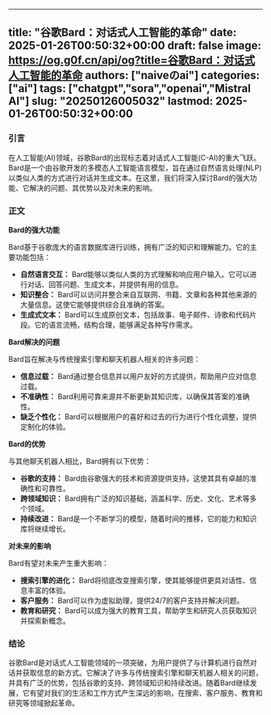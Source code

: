 
---
title: "谷歌Bard：对话式人工智能的革命"
date: 2025-01-26T00:50:32+00:00
draft: false
image: https://og.g0f.cn/api/og?title=谷歌Bard：对话式人工智能的革命
authors: ["naiveのai"]
categories: ["ai"]
tags: ["chatgpt","sora","openai","Mistral AI"]
slug: "20250126005032"
lastmod: 2025-01-26T00:50:32+00:00
---
### 引言

在人工智能(AI)领域，谷歌Bard的出现标志着对话式人工智能(C-AI)的重大飞跃。Bard是一个由谷歌开发的多模态人工智能语言模型，旨在通过自然语言处理(NLP)以类似人类的方式进行对话并生成文本。在这里，我们将深入探讨Bard的强大功能、它解决的问题、其优势以及对未来的影响。

### 正文

**Bard的强大功能**

Bard基于谷歌庞大的语言数据库进行训练，拥有广泛的知识和理解能力。它的主要功能包括：

* **自然语言交互：** Bard能够以类似人类的方式理解和响应用户输入。它可以进行对话、回答问题、生成文本，并提供有用的信息。
* **知识整合：** Bard可以访问并整合来自互联网、书籍、文章和各种其他来源的大量信息。这使它能够提供综合且准确的答案。
* **生成式文本：** Bard可以生成原创文本，包括故事、电子邮件、诗歌和代码片段。它的语言流畅，结构合理，能够满足各种写作需求。

**Bard解决的问题**

Bard旨在解决与传统搜索引擎和聊天机器人相关的许多问题：

* **信息过载：** Bard通过整合信息并以用户友好的方式提供，帮助用户应对信息过载。
* **不准确性：** Bard利用可靠来源并不断更新其知识库，以确保其答案的准确性。
* **缺乏个性化：** Bard可以根据用户的喜好和过去的行为进行个性化调整，提供定制化的体验。

**Bard的优势**

与其他聊天机器人相比，Bard拥有以下优势：

* **谷歌的支持：** Bard由谷歌强大的技术和资源提供支持，这使其具有卓越的准确性和可靠性。
* **跨领域知识：** Bard拥有广泛的知识基础，涵盖科学、历史、文化、艺术等多个领域。
* **持续改进：** Bard是一个不断学习的模型，随着时间的推移，它的能力和知识库将继续增长。

**对未来的影响**

Bard有望对未来产生重大影响：

* **搜索引擎的进化：** Bard将彻底改变搜索引擎，使其能够提供更具对话性、信息丰富的体验。
* **客户服务：** Bard可以作为虚拟助理，提供24/7的客户支持并解决问题。
* **教育和研究：** Bard可以成为强大的教育工具，帮助学生和研究人员获取知识并探索新概念。

### 结论

谷歌Bard是对话式人工智能领域的一项突破，为用户提供了与计算机进行自然对话并获取信息的新方式。它解决了许多与传统搜索引擎和聊天机器人相关的问题，并具有广泛的优势，包括谷歌的支持、跨领域知识和持续改进。随着Bard继续发展，它有望对我们的生活和工作方式产生深远的影响，在搜索、客户服务、教育和研究等领域掀起革命。